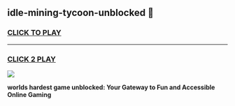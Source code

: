 
## idle-mining-tycoon-unblocked 👋
<h3>
<a href="https://premium.freeplayer.one?title=idle-mining-tycoon-unblocked&ref=14F">CLICK TO PLAY</a></h3>
<hr>

<h3>
<a href="https://premium.freeplayer.one?title=idle-mining-tycoon-unblocked&ref=14F">CLICK 2 PLAY</a>
  
</h3>

<a href="https://premium.freeplayer.one?title=idle-mining-tycoon-unblocked&ref=12F/"><img src="https://clearcache.store/games.png"></a>


**worlds hardest game unblocked: Your Gateway to Fun and Accessible Online Gaming**
